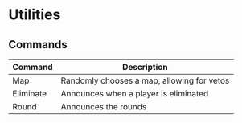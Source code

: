 # Utilities
## Commands
| Command       | Description   |
| ------------- | ------------- |
| Map           | Randomly chooses a map, allowing for vetos |
| Eliminate     | Announces when a player is eliminated  |
| Round         | Announces the rounds  |